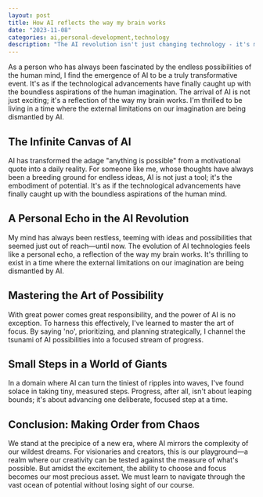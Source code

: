 ```yaml
---
layout: post
title: How AI reflects the way my brain works
date: "2023-11-08"
categories: ai,personal-development,technology
description: "The AI revolution isn't just changing technology - it's mirroring the human mind in ways I never expected. My personal reflection on this uncanny parallel."
---
```


As a person who has always been fascinated by the endless possibilities of the human mind, I find the emergence of AI to be a truly transformative event. It's as if the technological advancements have finally caught up with the boundless aspirations of the human imagination. The arrival of AI is not just exciting; it's a reflection of the way my brain works. I'm thrilled to be living in a time where the external limitations on our imagination are being dismantled by AI.

## The Infinite Canvas of AI

AI has transformed the adage "anything is possible" from a motivational quote into a daily reality. For someone like me, whose thoughts have always been a breeding ground for endless ideas, AI is not just a tool; it's the embodiment of potential. It's as if the technological advancements have finally caught up with the boundless aspirations of the human mind.

## A Personal Echo in the AI Revolution

My mind has always been restless, teeming with ideas and possibilities that seemed just out of reach—until now. The evolution of AI technologies feels like a personal echo, a reflection of the way my brain works. It's thrilling to exist in a time where the external limitations on our imagination are being dismantled by AI.

## Mastering the Art of Possibility

With great power comes great responsibility, and the power of AI is no exception. To harness this effectively, I've learned to master the art of focus. By saying 'no', prioritizing, and planning strategically, I channel the tsunami of AI possibilities into a focused stream of progress.

## Small Steps in a World of Giants

In a domain where AI can turn the tiniest of ripples into waves, I've found solace in taking tiny, measured steps. Progress, after all, isn't about leaping bounds; it's about advancing one deliberate, focused step at a time.

## Conclusion: Making Order from Chaos

We stand at the precipice of a new era, where AI mirrors the complexity of our wildest dreams. For visionaries and creators, this is our playground—a realm where our creativity can be tested against the measure of what's possible. But amidst the excitement, the ability to choose and focus becomes our most precious asset. We must learn to navigate through the vast ocean of potential without losing sight of our course.
